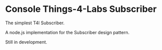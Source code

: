 # Console Things-4-Labs Subscriber

The simplest T4l Subscriber.

A node.js implementation for the Subscriber design pattern.

Still in development.